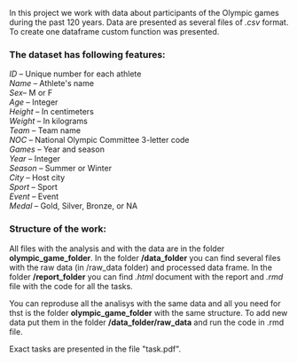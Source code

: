 In this project we work with data about participants of the Olympic games during the past 120 years. Data are presented as several files of *.csv* format. To create one dataframe custom function was presented. 

### The dataset has following features:

*ID* – Unique number for each athlete  
*Name* – Athlete's name  
*Sex*– M or F  
*Age* – Integer  
*Height* – In centimeters  
*Weight* – In kilograms  
*Team* – Team name  
*NOC* – National Olympic Committee 3-letter code  
*Games* – Year and season  
*Year* – Integer  
*Season* – Summer or Winter  
*City* – Host city  
*Sport* – Sport  
*Event* – Event  
*Medal* – Gold, Silver, Bronze, or NA  

### Structure of the work:
All files with the analysis and with the data are in the folder **olympic_game_folder**.
In the folder **/data_folder** you can find several files with the raw data (in /raw_data folder) and processed data frame.
In the folder **/report_folder** you can find *.html* document with the report and *.rmd* file with the code for all the tasks.

You can reproduse all the analisys with the same data and all you need for thst is the folder **olympic_game_folder** with the same structure. To add new data put them in the folder **/data_folder/raw_data** and run the code in .rmd file. 

Exact tasks are presented in the file "task.pdf". 
